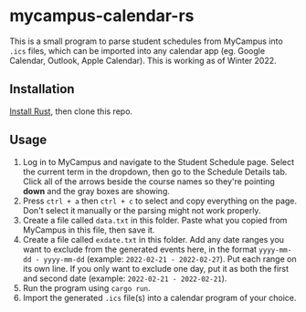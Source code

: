 # mycampus-calendar-rs

This is a small program to parse student schedules from MyCampus into `.ics` files, which can be imported into any calendar app (eg. Google Calendar, Outlook, Apple Calendar). This is working as of Winter 2022.

## Installation


[Install Rust](https://www.rust-lang.org/learn/get-started), then clone this repo.

## Usage

1. Log in to MyCampus and navigate to the Student Schedule page. Select the current term in the dropdown, then go to the Schedule Details tab. Click all of the arrows beside the course names so they're pointing **down** and the gray boxes are showing.
2. Press `ctrl + a` then `ctrl + c` to select and copy everything on the page. Don't select it manually or the parsing might not work properly.
3. Create a file called `data.txt` in this folder. Paste what you copied from MyCampus in this file, then save it.
4. Create a file called `exdate.txt` in this folder. Add any date ranges you want to exclude from the generated events here, in the format `yyyy-mm-dd - yyyy-mm-dd` (example: `2022-02-21 - 2022-02-27`). Put each range on its own line. If you only want to exclude one day, put it as both the first and second date (example: `2022-02-21 - 2022-02-21`).
5. Run the program using `cargo run`.
6. Import the generated `.ics` file(s) into a calendar program of your choice.